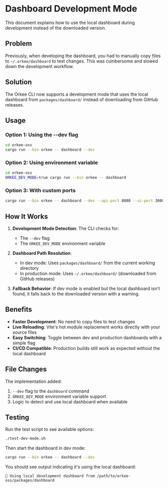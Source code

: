 # Dashboard Development Mode

This document explains how to use the local dashboard during development instead of the downloaded version.

## Problem
Previously, when developing the dashboard, you had to manually copy files to `~/.orkee/dashboard` to test changes. This was cumbersome and slowed down the development workflow.

## Solution
The Orkee CLI now supports a development mode that uses the local dashboard from `packages/dashboard/` instead of downloading from GitHub releases.

## Usage

### Option 1: Using the --dev flag
```bash
cd orkee-oss
cargo run --bin orkee -- dashboard --dev
```

### Option 2: Using environment variable
```bash
cd orkee-oss
ORKEE_DEV_MODE=true cargo run --bin orkee -- dashboard
```

### Option 3: With custom ports
```bash
cargo run --bin orkee -- dashboard --dev --api-port 8080 --ui-port 3000
```

## How It Works

1. **Development Mode Detection**: The CLI checks for:
   - The `--dev` flag
   - The `ORKEE_DEV_MODE` environment variable
   
2. **Dashboard Path Resolution**:
   - In dev mode: Uses `packages/dashboard/` from the current working directory
   - In production mode: Uses `~/.orkee/dashboard/` (downloaded from GitHub releases)
   
3. **Fallback Behavior**: If dev mode is enabled but the local dashboard isn't found, it falls back to the downloaded version with a warning.

## Benefits

- **Faster Development**: No need to copy files to test changes
- **Live Reloading**: Vite's hot module replacement works directly with your source files
- **Easy Switching**: Toggle between dev and production dashboards with a simple flag
- **CI/CD Compatible**: Production builds still work as expected without the local dashboard

## File Changes

The implementation added:
1. `--dev` flag to the `dashboard` command
2. `ORKEE_DEV_MODE` environment variable support
3. Logic to detect and use local dashboard when available

## Testing

Run the test script to see available options:
```bash
./test-dev-mode.sh
```

Then start the dashboard in dev mode:
```bash
cargo run --bin orkee -- dashboard --dev
```

You should see output indicating it's using the local dashboard:
```
🔧 Using local development dashboard from /path/to/orkee-oss/packages/dashboard
```